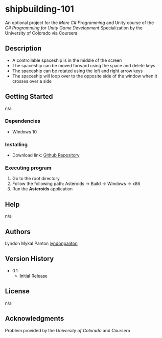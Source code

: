 # shipbuilding-101

An optional project for the _More C# Programming_ and Unity course of the _C# Programming for Unity Game Development_ Specialization by the University of Colorado via Coursera

## Description

- A controllable spaceship is in the middle of the screen
- The spaceship can be moved forward using the space and delete keys
- The spaceship can be rotated using the left and right arrow keys
- The spaceship will loop over to the opposite side of the window when it crosses over a side

## Getting Started

n/a

### Dependencies

* Windows 10

### Installing

* Download link: [Github Repository](https://github.com/lyndonpanton/shipbuilding-101)

### Executing program

1. Go to the root directory
2. Follow the following path: Asteroids -> Build -> Windows -> x86
3. Run the **Asteroids** application

## Help

n/a

## Authors

Lyndon Mykal Panton
[lyndonpanton](https://github.com/lyndonpanton/)

## Version History

* 0.1
    * Initial Release

## License

n/a

## Acknowledgments

Problem provided by the _University of Colorado_ and _Coursera_
